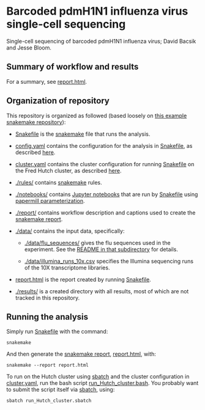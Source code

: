 # Barcoded pdmH1N1 influenza virus single-cell sequencing
Single-cell sequencing of barcoded pdmH1N1 influenza virus; David Bacsik and Jesse Bloom.

## Summary of workflow and results
For a summary, see [report.html].

## Organization of repository
This repository is organized as followed (based loosely on [this example snakemake repository](https://github.com/koesterlab/single-cell-rna-seq)):

 - [Snakefile] is the [snakemake] file that runs the analysis.

 - [config.yaml](config.yaml) contains the configuration for the analysis in [Snakefile], as described [here](https://snakemake.readthedocs.io/en/stable/snakefiles/configuration.html).

 - [cluster.yaml](cluster.yaml) contains the cluster configuration for running [Snakefile] on the Fred Hutch cluster, as described [here](https://snakemake.readthedocs.io/en/stable/snakefiles/configuration.html).

 - [./rules/](rules) contains [snakemake] rules.

 - [./notebooks/](notebooks) contains [Jupyter notebooks](https://jupyter.org/) that are run by [Snakefile] using [papermill parameterization](https://papermill.readthedocs.io/).

 - [./report/](report) contains workflow description and captions used to create the [snakemake report].

 - [./data/](data) contains the input data, specifically:

   * [./data/flu_sequences/](data/flu_sequences) gives the flu sequences used in the experiment. See the [README in that subdirectory](data/flu_sequences/README.md) for details.

   * [./data/illumina_runs_10x.csv](data/illumina_runs_10x.csv) specifies the Illumina sequencing runs of the 10X transcriptome libraries.

 - [report.html] is the report created by running [Snakefile].

 - [./results/](results) is a created directory with all results, most of which are not tracked in this repository.


## Running the analysis
Simply run [Snakefile] with the command:

    snakemake

And then generate the [snakemake report], [report.html], with:

    snakemake --report report.html

To run on the Hutch cluster using [sbatch](sbatch) and the cluster configuration in [cluster.yaml](cluster.yaml), run the bash script [run_Hutch_cluster.bash](run_Hutch_cluster.bash).
You probably want to submit the script itself via [sbatch](sbatch), using:

    sbatch run_Hutch_cluster.sbatch

[report.html]: report.html
[Snakefile]: Snakefile
[snakemake]: https://snakemake.readthedocs.io
[snakemake report]: https://snakemake.readthedocs.io/en/stable/snakefiles/reporting.html
